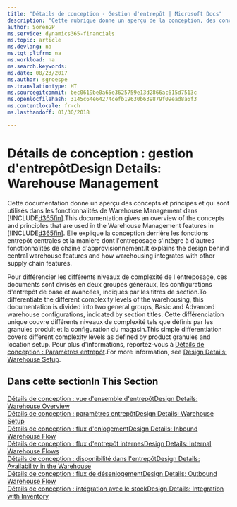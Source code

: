 ```yaml
---
title: "Détails de conception - Gestion d'entrepôt | Microsoft Docs"
description: "Cette rubrique donne un aperçu de la conception, des concepts et des principes associés aux fonctionnalités de gestion d'entrepôt dans Finance and Operations, Business edition."
author: SorenGP
ms.service: dynamics365-financials
ms.topic: article
ms.devlang: na
ms.tgt_pltfrm: na
ms.workload: na
ms.search.keywords: 
ms.date: 08/23/2017
ms.author: sgroespe
ms.translationtype: HT
ms.sourcegitcommit: bec0619be0a65e3625759e13d2866ac615d7513c
ms.openlocfilehash: 3145c64e64274cefb19630b639879f09ead8a6f3
ms.contentlocale: fr-ch
ms.lasthandoff: 01/30/2018

---
```

# <a name="design-details-warehouse-management"></a><span data-ttu-id="7a980-103">Détails de conception : gestion d'entrepôt</span><span class="sxs-lookup"><span data-stu-id="7a980-103">Design Details: Warehouse Management</span></span>
<span data-ttu-id="7a980-104">Cette documentation donne un aperçu des concepts et principes et qui sont utilisés dans les fonctionnalités de Warehouse Management dans [!INCLUDE[d365fin](includes/d365fin_md.md)].</span><span class="sxs-lookup"><span data-stu-id="7a980-104">This documentation gives an overview of the concepts and principles that are used in the Warehouse Management features in [!INCLUDE[d365fin](includes/d365fin_md.md)].</span></span> <span data-ttu-id="7a980-105">Elle explique la conception derrière les fonctions entrepôt centrales et la manière dont l'entreposage s'intègre à d'autres fonctionnalités de chaîne d'approvisionnement.</span><span class="sxs-lookup"><span data-stu-id="7a980-105">It explains the design behind central warehouse features and how warehousing integrates with other supply chain features.</span></span>  

<span data-ttu-id="7a980-106">Pour différencier les différents niveaux de complexité de l'entreposage, ces documents sont divisés en deux groupes généraux, les configurations d'entrepôt de base et avancées, indiqués par les titres de section.</span><span class="sxs-lookup"><span data-stu-id="7a980-106">To differentiate the different complexity levels of the warehousing, this documentation is divided into two general groups, Basic and Advanced warehouse configurations, indicated by section titles.</span></span> <span data-ttu-id="7a980-107">Cette différenciation unique couvre différents niveaux de complexité tels que définis par les granules produit et la configuration du magasin.</span><span class="sxs-lookup"><span data-stu-id="7a980-107">This simple differentiation covers different complexity levels as defined by product granules and location setup.</span></span> <span data-ttu-id="7a980-108">Pour plus d'informations, reportez\-vous à [Détails de conception : Paramètres entrepôt](design-details-warehouse-setup.md).</span><span class="sxs-lookup"><span data-stu-id="7a980-108">For more information, see [Design Details: Warehouse Setup](design-details-warehouse-setup.md).</span></span>  

## <a name="in-this-section"></a><span data-ttu-id="7a980-109">Dans cette section</span><span class="sxs-lookup"><span data-stu-id="7a980-109">In This Section</span></span>  
[<span data-ttu-id="7a980-110">Détails de conception : vue d'ensemble d'entrepôt</span><span class="sxs-lookup"><span data-stu-id="7a980-110">Design Details: Warehouse Overview</span></span>](design-details-warehouse-overview.md)  
[<span data-ttu-id="7a980-111">Détails de conception : paramètres entrepôt</span><span class="sxs-lookup"><span data-stu-id="7a980-111">Design Details: Warehouse Setup</span></span>](design-details-warehouse-setup.md)  
[<span data-ttu-id="7a980-112">Détails de conception : flux d'enlogement</span><span class="sxs-lookup"><span data-stu-id="7a980-112">Design Details: Inbound Warehouse Flow</span></span>](design-details-inbound-warehouse-flow.md)  
[<span data-ttu-id="7a980-113">Détails de conception : flux d'entrepôt internes</span><span class="sxs-lookup"><span data-stu-id="7a980-113">Design Details: Internal Warehouse Flows</span></span>](design-details-internal-warehouse-flows.md)  
[<span data-ttu-id="7a980-114">Détails de conception : disponibilité dans l'entrepôt</span><span class="sxs-lookup"><span data-stu-id="7a980-114">Design Details: Availability in the Warehouse</span></span>](design-details-availability-in-the-warehouse.md)  
[<span data-ttu-id="7a980-115">Détails de conception : flux de désenlogement</span><span class="sxs-lookup"><span data-stu-id="7a980-115">Design Details: Outbound Warehouse Flow</span></span>](design-details-outbound-warehouse-flow.md)  
[<span data-ttu-id="7a980-116">Détails de conception : intégration avec le stock</span><span class="sxs-lookup"><span data-stu-id="7a980-116">Design Details: Integration with Inventory</span></span>](design-details-integration-with-inventory.md)

